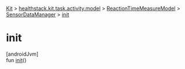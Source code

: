 
[Kit](../../../../kit.html) > [healthstack.kit.task.activity.model](../../index.html) > [ReactionTimeMeasureModel](../index.html) > [SensorDataManager](index.html) > [init](init.html)



# init



[androidJvm]\
fun [init](init.html)()




